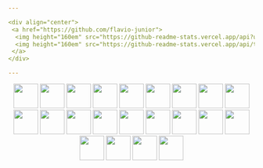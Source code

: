 ```yaml
---

<div align="center">
 <a href="https://github.com/flavio-junior">
  <img height="160em" src="https://github-readme-stats.vercel.app/api?username=flavio-junior&show_icons=true&theme=black&include_all_commits=true&count_private=true"/>
  <img height="160em" src="https://github-readme-stats.vercel.app/api/top-langs/?username=flavio-junior&layout=compact&langs_count=16&theme=black"/>
 </a>
</div>  

---
```


<div align="center">
  <img height="50" width="50" src="https://cdn.jsdelivr.net/gh/devicons/devicon/icons/android/android-plain.svg" />
  <img height="50" width="50" src="https://cdn.jsdelivr.net/gh/devicons/devicon/icons/behance/behance-original.svg" />
  <img height="50" width="50" src="https://cdn.jsdelivr.net/gh/devicons/devicon/icons/canva/canva-original.svg" />
  <img height="50" width="50" src="https://cdn.jsdelivr.net/gh/devicons/devicon/icons/css3/css3-original.svg" />
  <img height="50" width="50" src="https://cdn.jsdelivr.net/gh/devicons/devicon/icons/figma/figma-original.svg" />
  <img height="50" width="50" src="https://cdn.jsdelivr.net/gh/devicons/devicon/icons/firebase/firebase-plain.svg" />
  <img height="50" width="50" src="https://cdn.jsdelivr.net/gh/devicons/devicon/icons/git/git-original.svg" />
  <img height="50" width="50" src="https://cdn.jsdelivr.net/gh/devicons/devicon/icons/gitlab/gitlab-original.svg" />
  <img height="50" width="50" src="https://cdn.jsdelivr.net/gh/devicons/devicon/icons/github/github-original.svg" />
  <img height="50" width="50" src="https://cdn.jsdelivr.net/gh/devicons/devicon/icons/google/google-original.svg" />
  <img height="50" width="50" src="https://cdn.jsdelivr.net/gh/devicons/devicon/icons/googlecloud/googlecloud-original.svg" />
  <img height="50" width="50" src="https://cdn.jsdelivr.net/gh/devicons/devicon/icons/gradle/gradle-plain.svg" />
  <img height="50" width="50" src="https://cdn.jsdelivr.net/gh/devicons/devicon/icons/html5/html5-original.svg" />
  <img height="50" width="50" src="https://cdn.jsdelivr.net/gh/devicons/devicon/icons/illustrator/illustrator-plain.svg" />
  <img height="50" width="50" src="https://cdn.jsdelivr.net/gh/devicons/devicon/icons/java/java-original.svg" />
  <img height="50" width="50" src="https://cdn.jsdelivr.net/gh/devicons/devicon/icons/jetbrains/jetbrains-original.svg" />
  <img height="50" width="50" src="https://cdn.jsdelivr.net/gh/devicons/devicon/icons/linkedin/linkedin-original.svg" />
  <img height="50" width="50" src="https://cdn.jsdelivr.net/gh/devicons/devicon/icons/kotlin/kotlin-original.svg" />
  <img height="50" width="50" src="https://cdn.jsdelivr.net/gh/devicons/devicon/icons/mysql/mysql-original.svg" />
  <img height="50" width="50" src="https://cdn.jsdelivr.net/gh/devicons/devicon/icons/oracle/oracle-original.svg" />
  <img height="50" width="50" src="https://cdn.jsdelivr.net/gh/devicons/devicon/icons/wordpress/wordpress-plain.svg" />
  <img height="50" width="50" src="https://cdn.jsdelivr.net/gh/devicons/devicon/icons/windows8/windows8-original.svg" />
</div>
